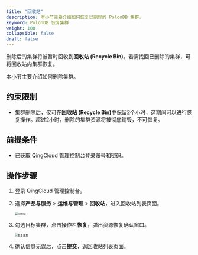 ```yaml
---
title: "回收站"
description: 本小节主要介绍如何恢复以删除的 PolonDB 集群。 
keyword: PolonDB 恢复集群
weight: 100
collapsible: false
draft: false
---
```




删除后的集群将被暂时回收到<b>回收站 (Recycle Bin)</b>。若需找回已删除的集群，可将回收站内集群恢复。

本小节主要介绍如何删除集群。

## 约束限制

- 集群删除后，仅可在<b>回收站 (Recycle Bin)</b>中保留2个小时，这期间可以进行恢复操作。超过2小时，删除的集群资源将被彻底销毁，不可恢复。

## 前提条件

- 已获取 QingCloud 管理控制台登录账号和密码。

## 操作步骤

1. 登录 QingCloud 管理控制台。
2. 选择**产品与服务** > **运维与管理** > **回收站**，进入回收站列表页面。

   <img src="../../../_images/recycle_list.png" alt="回收站" style="zoom:50%;" />

3. 勾选目标集群，点击操作栏**恢复**，弹出资源恢复确认窗口。

   <img src="../../../_images/recycle_cluster.png" alt="恢复集群" style="zoom:50%;" />

4. 确认信息无误后，点击**提交**，返回收站列表页面。
